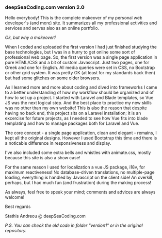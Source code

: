 <h3>deepSeaCoding.com version 2.0</h3>
    
<p>Hello everybody! This is the complete makeover of my personal web developer's (and more) site. It summarizes all my professional activities and services and serves also as an online portfolio.</p>
<p><em>Ok, but why a makeover?</em></p>
<p>When I coded and uploaded the first version I had just finished studying the base technologies, but I was in a hurry to get online some sort of professional web page. So, the first version was a single page application in pure HTML/CSS and a bit of custom Javascript. Just two pages, one for Greek and one for English. All media queries were set in CSS, no Bootstrap or other grid system. It was pretty OK (at least for my standards back then) but had some glitches on some older browsers.</p>
<p>As I learned more and more about coding and dived into frameworks I came to a better understanding of how my workflow should be organized and of how to set up a project. I started with Laravel and Blade templates, so Vue JS was the next logical step. And the best place to practice my new skills was no other than my own website! This is also the reason that despite having no back end, this project sits on a Laravel installation; it is an excercise for future projects, as I needed to see how Vue fits into blade templating and how to manage packages both for Laravel and Vue.</p>
<p>The core concept - a single page application, clean and elegant - remains, I kept all the original designs. However I used Bootstrap this time and there is a noticable difference in responsiveness and display.<p>
<p>I've also included some extra bells and whistles with animate.css, mostly because this site is also a show case!<p>
<p>For the same reason I used for localization a vue JS package, i18v, for maximum reactiveness! No database-driven translations, no multiple-page loading, everything is handled by Javascript on the client side! An overkill, perhaps, but I had much fun (and frustration) during the making process!</p>
<p>As always, feel free to speak your mind; comments and advices are always welcome!<p>
    
 <p>Best regards</p>
 <p>Stathis Andreou @ deepSeaCoding.com
    
    
 <p><em>P.S. You can check the old code in folder "version1" or in the original repository.<em><p>
    
